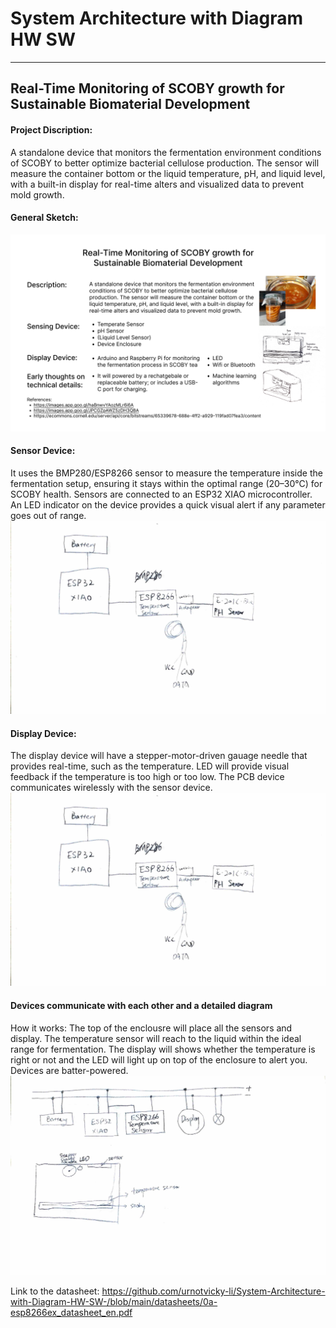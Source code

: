 # System Architecture with Diagram HW SW
---
## Real-Time Monitoring of SCOBY growth for Sustainable Biomaterial Development
#### Project Discription:
A standalone device that monitors the fermentation environment conditions of SCOBY to better optimize bacterial cellulose production. The sensor will measure the container bottom or the liquid temperature, pH, and liquid level, with a built-in display for real-time alters and visualized data to prevent mold growth.

#### General Sketch:
<img src="images/Idea - 1.jpg" alt="Boxing Glove" width="700" class="center" />

#### Sensor Device:
It uses the BMP280/ESP8266 sensor to measure the temperature inside the fermentation setup, ensuring it stays within the optimal range (20–30°C) for SCOBY health. Sensors are connected to an ESP32 XIAO microcontroller. An LED indicator on the device provides a quick visual alert if any parameter goes out of range.
<img src="images/Sensor Device.jpg" alt="Boxing Glove" width="700" class="center" />

#### Display Device:
The display device will have a stepper-motor-driven gauage needle that provides real-time, such as the temperature. LED will provide visual feedback if the temperature is too high or too low. The PCB device communicates wirelessly with the sensor device.
<img src="images/Sensor Device.jpg" alt="Boxing Glove" width="700" class="center" />

#### Devices communicate with each other and a detailed diagram 
How it works: The top of the enclousre will place all the sensors and display. The temperature sensor will reach to the liquid within the ideal range for fermentation. The display will shows whether the temperature is right or not and the LED will light up on top of the enclosure to alert you. Devices are batter-powered.
<img src="images/Slides4.jpg" alt="Boxing Glove" width="700" class="center" />

Link to the datasheet: https://github.com/urnotvicky-li/System-Architecture-with-Diagram-HW-SW-/blob/main/datasheets/0a-esp8266ex_datasheet_en.pdf
